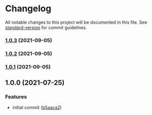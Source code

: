 # Changelog

All notable changes to this project will be documented in this file. See [standard-version](https://github.com/conventional-changelog/standard-version) for commit guidelines.

### [1.0.3](https://github.com/jorgenkg/homey-connected-drive/compare/v1.0.2...v1.0.3) (2021-09-05)

### [1.0.2](https://github.com/jorgenkg/homey-connected-drive/compare/v1.0.1...v1.0.2) (2021-09-05)

### [1.0.1](https://github.com/jorgenkg/homey-connected-drive/compare/v1.0.0...v1.0.1) (2021-09-05)

## 1.0.0 (2021-07-25)


### Features

* initial commit ([b5aaca2](https://github.com/jorgenkg/homey-connected-drive/commit/b5aaca2ba8bd7a820bd4de841c53adf909a990d6))
